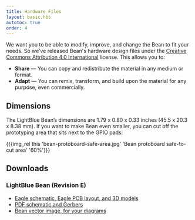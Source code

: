 ```yaml
---
title: Hardware Files
layout: basic.hbs
autotoc: true
order: 4
---
```


We want you to be able to modify, improve, and change the Bean to fit your needs. So we’ve released Bean's hardware design files under the [Creative Commons Attribution 4.0 International](https://creativecommons.org/licenses/by/4.0/) license. This allows you to:

* **Share** — You can copy and redistribute the material in any medium or format.
* **Adapt** — You can remix, transform, and build upon the material for any purpose, even commercially.

## Dimensions

The LightBlue Bean’s dimensions are 1.79 x 0.80 x 0.33 inches (45.5 x 20.3 x 8.38 mm). If you want to make Bean even smaller, you can cut off the prototyping area that sits next to the GPIO pads:

{{{img_rel this 'bean-protoboard-safe-area.jpg' 'Bean protoboard safe-to-cut area' '60%'}}}

## Downloads

### LightBlue Bean (Revision E)

* [Eagle schematic, Eagle PCB layout, and 3D models](http://punchthrough.com/files/bean/hardware/lightblue-bean-rev-e-board-files-3d-model.zip)
* [PDF schematic and Gerbers](http://punchthrough.com/docs/files/Bean/Bean_revE_board_export.pdf)
* [Bean vector image, for your diagrams](https://punchthrough.com/files/bean/graphics/bean-fritzing.svg)
